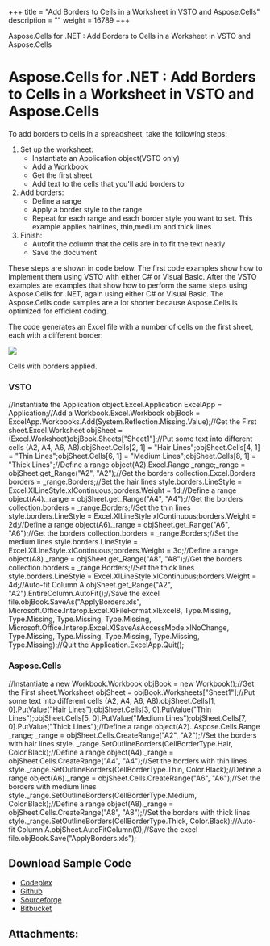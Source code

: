 +++
title = "Add Borders to Cells in a Worksheet in VSTO and Aspose.Cells" 
description = "" 
weight = 16789 
+++

Aspose.Cells for .NET : Add Borders to Cells in a Worksheet in VSTO and Aspose.Cells  

# Aspose.Cells for .NET : Add Borders to Cells in a Worksheet in VSTO and Aspose.Cells


To add borders to cells in a spreadsheet, take the following steps:

1.  Set up the worksheet:
    *   Instantiate an Application object(VSTO only)
    *   Add a Workbook
    *   Get the first sheet
    *   Add text to the cells that you'll add borders to
2.  Add borders:
    *   Define a range
    *   Apply a border style to the range
    *   Repeat for each range and each border style you want to set. This example applies hairlines, thin,medium and thick lines
3.  Finish:
    *   Autofit the column that the cells are in to fit the text neatly
    *   Save the document

These steps are shown in code below. The first code examples show how to implement them using VSTO with either C# or Visual Basic. After the VSTO examples are examples that show how to perform the same steps using Aspose.Cells for .NET, again using either C# or Visual Basic. The Aspose.Cells code samples are a lot shorter because Aspose.Cells is optimized for efficient coding.

The code generates an Excel file with a number of cells on the first sheet, each with a different border:

![](download/thumbnails/5020861/497314934)

Cells with borders applied.

### VSTO

//Instantiate the Application object.Excel.Application ExcelApp = Application;//Add a Workbook.Excel.Workbook objBook = ExcelApp.Workbooks.Add(System.Reflection.Missing.Value);//Get the First sheet.Excel.Worksheet objSheet = (Excel.Worksheet)objBook.Sheets\["Sheet1"\];//Put some text into different cells (A2, A4, A6, A8).objSheet.Cells\[2, 1\] = "Hair Lines";objSheet.Cells\[4, 1\] = "Thin Lines";objSheet.Cells\[6, 1\] = "Medium Lines";objSheet.Cells\[8, 1\] = "Thick Lines";//Define a range object(A2).Excel.Range \_range;\_range = objSheet.get\_Range("A2", "A2");//Get the borders collection.Excel.Borders borders = \_range.Borders;//Set the hair lines style.borders.LineStyle = Excel.XlLineStyle.xlContinuous;borders.Weight = 1d;//Define a range object(A4).\_range = objSheet.get\_Range("A4", "A4");//Get the borders collection.borders = \_range.Borders;//Set the thin lines style.borders.LineStyle = Excel.XlLineStyle.xlContinuous;borders.Weight = 2d;//Define a range object(A6).\_range = objSheet.get\_Range("A6", "A6");//Get the borders collection.borders = \_range.Borders;//Set the medium lines style.borders.LineStyle = Excel.XlLineStyle.xlContinuous;borders.Weight = 3d;//Define a range object(A8).\_range = objSheet.get\_Range("A8", "A8");//Get the borders collection.borders = \_range.Borders;//Set the thick lines style.borders.LineStyle = Excel.XlLineStyle.xlContinuous;borders.Weight = 4d;//Auto-fit Column A.objSheet.get\_Range("A2", "A2").EntireColumn.AutoFit();//Save the excel file.objBook.SaveAs("ApplyBorders.xls",            Microsoft.Office.Interop.Excel.XlFileFormat.xlExcel8,            Type.Missing,            Type.Missing,            Type.Missing,            Type.Missing,            Microsoft.Office.Interop.Excel.XlSaveAsAccessMode.xlNoChange,            Type.Missing,            Type.Missing,            Type.Missing,            Type.Missing,            Type.Missing);//Quit the Application.ExcelApp.Quit();

### Aspose.Cells

//Instantiate a new Workbook.Workbook objBook = new Workbook();//Get the First sheet.Worksheet objSheet = objBook.Worksheets\["Sheet1"\];//Put some text into different cells (A2, A4, A6, A8).objSheet.Cells\[1, 0\].PutValue("Hair Lines");objSheet.Cells\[3, 0\].PutValue("Thin Lines");objSheet.Cells\[5, 0\].PutValue("Medium Lines");objSheet.Cells\[7, 0\].PutValue("Thick Lines");//Define a range object(A2). Aspose.Cells.Range \_range; \_range = objSheet.Cells.CreateRange("A2", "A2");//Set the borders with hair lines style. \_range.SetOutlineBorders(CellBorderType.Hair, Color.Black);//Define a range object(A4).\_range = objSheet.Cells.CreateRange("A4", "A4");//Set the borders with thin lines style.\_range.SetOutlineBorders(CellBorderType.Thin, Color.Black);//Define a range object(A6).\_range = objSheet.Cells.CreateRange("A6", "A6");//Set the borders with medium lines style.\_range.SetOutlineBorders(CellBorderType.Medium, Color.Black);//Define a range object(A8).\_range = objSheet.Cells.CreateRange("A8", "A8");//Set the borders with thick lines style.\_range.SetOutlineBorders(CellBorderType.Thick, Color.Black);//Auto-fit Column A.objSheet.AutoFitColumn(0);//Save the excel file.objBook.Save("ApplyBorders.xls");

## Download Sample Code

*   [Codeplex](https://asposevsto.codeplex.com/downloads/get/1459770)
*   [Github](https://github.com/asposemarketplace/Aspose_for_VSTO/releases/download/Aspose.Cells1.1/Add.Borders.to.Cells.in.a.Worksheet.Aspose.Cells.zip)
*   [Sourceforge](https://sourceforge.net/projects/asposevsto/files/Aspose.Cells%20Vs%20VSTO%20Excel/Add%20Borders%20to%20Cells%20in%20a%20Worksheet%20(Aspose.Cells).zip/download)
*   [Bitbucket](https://bitbucket.org/asposemarketplace/aspose-for-vsto/downloads/Add%20Borders%20to%20Cells%20in%20a%20Worksheet%20(Aspose.Cells).zip)

## Attachments:


